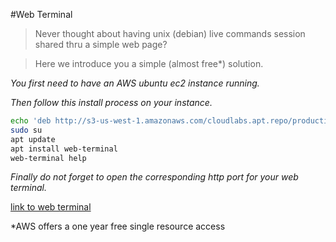 #Web Terminal

> Never thought about having unix (debian) live commands session shared thru a simple web page?

> Here we introduce you a simple (almost free*) solution.

_You first need to have an AWS ubuntu ec2 instance running._

_Then follow this install process on your instance._

```sh
echo 'deb http://s3-us-west-1.amazonaws.com/cloudlabs.apt.repo/production /' | sudo tee -a /etc/apt/sources.list
sudo su
apt update
apt install web-terminal
web-terminal help
```

_Finally do not forget to open the corresponding http port for your web terminal._

[link to web terminal](https://www.terminal.com/webterminal)

*AWS offers a one year free single resource access

